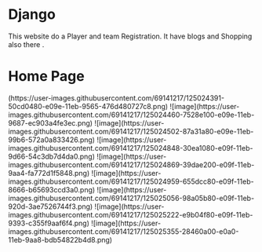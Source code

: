 # Django
This website do a Player and team Registration. It have blogs and Shopping also there . 

<h1> Home Page</h1>
  (https://user-images.githubusercontent.com/69141217/125024391-50cd0480-e09e-11eb-9565-476d480727c8.png)
![image](https://user-images.githubusercontent.com/69141217/125024460-7528e100-e09e-11eb-9687-ec903a4fe3ec.png)
![image](https://user-images.githubusercontent.com/69141217/125024502-87a31a80-e09e-11eb-99b6-572a0a833426.png)
<Team Regeistration>
![image](https://user-images.githubusercontent.com/69141217/125024848-30ea1080-e09f-11eb-9d66-54c3db7d4da0.png)
![image](https://user-images.githubusercontent.com/69141217/125024869-39dae200-e09f-11eb-9aa4-fa772d1f5848.png)
  <Player Regestration>
![image](https://user-images.githubusercontent.com/69141217/125024959-655dcc80-e09f-11eb-8666-b65693ccd3a0.png)
<shop>
  ![image](https://user-images.githubusercontent.com/69141217/125025056-98a05b80-e09f-11eb-920d-3ae7526744f3.png)
  <Blog>
    ![image](https://user-images.githubusercontent.com/69141217/125025222-e9b04f80-e09f-11eb-9393-c355f9aaf6f4.png)
   <Login>
     ![image](https://user-images.githubusercontent.com/69141217/125025355-28460a00-e0a0-11eb-9aa8-bdb54822b4d8.png)




